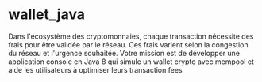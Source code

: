 # wallet_java
Dans l'écosystème des cryptomonnaies, chaque transaction nécessite des frais pour être validée par le réseau. Ces frais varient selon la congestion du réseau et l'urgence souhaitée. Votre mission est de développer une application console en Java 8 qui simule un wallet crypto avec mempool et aide les utilisateurs à optimiser leurs transaction fees
